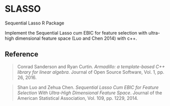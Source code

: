 # SLASSO
Sequential Lasso R Package

Implement the Sequential Lasso cum EBIC for feature selection with ultra-high dimensional feature space (Luo and Chen 2014) with c++.

## Reference
>Conrad Sanderson and Ryan Curtin. 
*Armadillo: a template-based C++ library for linear algebra*. 
Journal of Open Source Software, Vol. 1, pp. 26, 2016.

>Shan Luo and Zehua Chen.
*Sequential Lasso Cum EBIC for Feature Selection With Ultra-High Dimensional Feature Space*.
Journal of the American Statistical Association, Vol. 109, pp. 1229, 2014.
